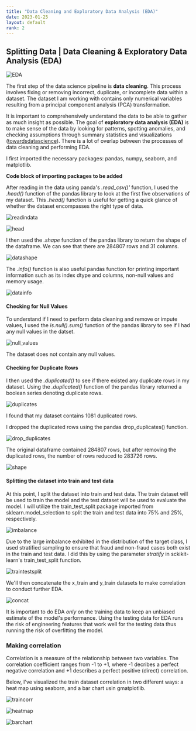 ```yaml
--- 
title: "Data Cleaning and Exploratory Data Analysis (EDA)"
date: 2023-01-25
layout: default
rank: 2
---
```


## Splitting Data | Data Cleaning & Exploratory Data Analysis (EDA)

![EDA](https://user-images.githubusercontent.com/86743951/218554426-a54bcb7d-68b8-4a77-951d-d02ce1a76642.png)

The first step of the data science pipeline is **data cleaning**. This process involves fixing or removing incorrect, duplicate, or incomplete data within a dataset. The dataset I am working with contains only numerical variables resulting from a principal component analysis (PCA) transformation.

It is important to comprehensively understand the data to be able to gather as much insight as possible. The goal of **exploratory data analysis (EDA)** is to make sense of the data by looking for patterns, spotting anomalies, and checking assumptions through summary statistics and visualizations ([towardsdatascience](https://towardsdatascience.com/exploratory-data-analysis-8fc1cb20fd15)). There is a lot of overlap between the processes of data cleaning and performing EDA.

I first imported the necessary packages: pandas, numpy, seaborn, and matplotlib.

**Code block of importing packages to be added**

After reading in the data using panda's *.read_csv()'* function, I used the *.head()* function of the pandas library to look at the first five observations of my dataset. This *.head()* function is useful for getting a quick glance of whether the dataset encompasses the right type of data.

![readindata](https://user-images.githubusercontent.com/86743951/219407479-0102dc03-e4f9-48ed-bd6c-def8b2bc72ab.png)

![head](https://user-images.githubusercontent.com/86743951/214944882-7877bba7-3458-4de6-8bd7-3e98fd4761cb.png)

I then used the *.shape* function of the pandas library to return the shape of the dataframe. We can see that there are 284807 rows and 31 columns.

![datashape](https://user-images.githubusercontent.com/86743951/218572644-afc75098-b765-4651-ae9b-c4cf47759559.png)

The *.info()* function is also useful pandas function for printing important information such as its index dtype and columns, non-null values and memory usage.

![datainfo](https://user-images.githubusercontent.com/86743951/215006655-682f7a9b-632b-4d45-895e-bbef744514e1.png)

#### Checking for Null Values
To understand if I need to perform data cleaning and remove or impute values, I used the *is.null().sum()* function of the pandas library to see if I had any null values in the datset.

![null_values](https://user-images.githubusercontent.com/86743951/215003746-1351832a-c590-4fb7-b0e0-723957f149c6.png)

The dataset does not contain any null values.

#### Checking for Duplicate Rows
I then used the *.duplicated()* to see if there existed any duplicate rows in my dataset. Using the *.duplicated()* function of the pandas library returned a boolean series denoting duplicate rows. 

![duplicates](https://user-images.githubusercontent.com/86743951/215144874-93d46864-71d0-40a3-ad48-e42dd7f54fac.png)

I found that my dataset contains 1081 duplicated rows. 

I dropped the duplicated rows using the pandas drop_duplicates() function.

![drop_duplicates](https://user-images.githubusercontent.com/86743951/215145698-ac4c8bfd-4eff-4def-aee9-c8dcf5c436eb.png)

The original dataframe contained 284807 rows, but after removing the duplicated rows, the number of rows reduced to 283726 rows. 

![shape](https://user-images.githubusercontent.com/86743951/218567242-10d98d9a-3f6c-4c08-8096-ad15dd5ab926.png)

#### Splitting the dataset into train and test data
At this point, I split the dataset into train and test data. The train dataset will be used to train the model and the test dataset will be used to evaluate the model. I will utilize the train_test_split package imported from sklearn.model_selection to split the train and test data into 75% and 25%, respectively.

![imbalance](https://user-images.githubusercontent.com/86743951/219413476-8e7c00eb-4e7f-454d-a81a-248efaaa2e88.png)

Due to the large imbalance exhibited in the distribution of the target class, I used stratified sampling to ensure that fraud and non-fraud cases both exist in the train and test data. I did this by using the parameter *stratify* in sckikit-learn's train_test_split function. 

![traintestsplit](https://user-images.githubusercontent.com/86743951/219413937-7e8ec37b-d37d-4962-977d-912d723cb555.png) 

We'll then concatenate the x_train and y_train datasets to make correlation to conduct further EDA.

![concat](https://user-images.githubusercontent.com/86743951/219414603-5fe31aff-3dfa-419f-949e-ca159dcb67d9.png)

It is important to do EDA *only* on the training data to keep an unbiased estimate of the model's performance. Using the testing data for EDA runs the risk of engineering features that work well for the testing data thus running the risk of overfitting the model.

### Making correlation

Correlation is a measure of the relationship between two variables. The correlation coefficient ranges from -1 to +1, where -1 decribes a perfect negative correlation and +1 describes a perfect positive (direct) correlation. 

Below, I've visualized the train dataset correlation in two different ways: a heat map using seaborn, and a bar chart usin gmatplotlib. 

![traincorr](https://user-images.githubusercontent.com/86743951/219416190-d09c0636-fb0d-47b7-afed-e33aa85e48ea.png)

![heatmap](https://user-images.githubusercontent.com/86743951/219416980-d8b37a16-5bb6-476b-9be6-1d4e053c928c.png)

![barchart](https://user-images.githubusercontent.com/86743951/219417177-e56b318a-d0d5-4377-9a01-a13ed59c0221.png)













